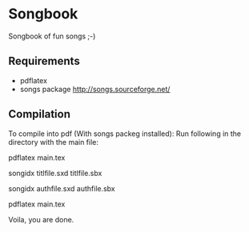 # Songbook
Songbook of fun songs ;-)

## Requirements
 - pdflatex
 - songs package http://songs.sourceforge.net/


## Compilation
To compile into pdf (With songs packeg installed):
Run following in the directory with the main file:

pdflatex main.tex

songidx titlfile.sxd titlfile.sbx 

songidx authfile.sxd authfile.sbx

pdflatex main.tex

Voila, you are done.

